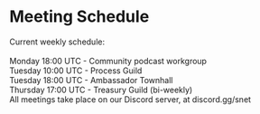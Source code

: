 # Meeting Schedule

Current weekly schedule:\
\
Monday 18:00 UTC - Community podcast workgroup\
Tuesday 10:00 UTC - Process Guild\
Tuesday 18:00 UTC - Ambassador Townhall\
Thursday 17:00 UTC - Treasury Guild (bi-weekly)\
All meetings take place on our Discord server, at discord.gg/snet
